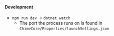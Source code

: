 #### Development

- `npm run dev` -> `dotnet watch`
  - The port the process runs on is found in `ChimeCore/Properties/launchSettings.json`
